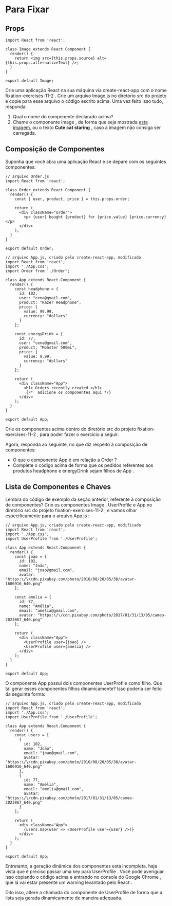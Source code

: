 # Para Fixar

## Props
```
import React from 'react';

class Image extends React.Component {
  render() {
    return <img src={this.props.source} alt={this.props.alternativeText} />;
  }
}

export default Image;
```
Crie uma aplicação React na sua máquina via create-react-app com o nome fixation-exercises-11-2 . Crie um arquivo Image.js no diretório src do projeto e copie para esse arquivo o código escrito acima. Uma vez feito isso tudo, responda:

1. Qual o nome do componente declarado acima?
2. Chame o componente Image , de forma que seja mostrada [esta imagem](https://cdn.pixabay.com/photo/2017/02/20/18/03/cat-2083492_1280.jpg), ou o texto **Cute cat staring** , caso a imagem não consiga ser carregada.

## Composição de Componentes

Suponha que você abra uma aplicação React e se depare com os seguintes componentes:
```
// arquivo Order.js
import React from 'react';

class Order extends React.Component {
  render() {
    const { user, product, price } = this.props.order;

    return (
      <div className="order">
        <p> {user} bought {product} for {price.value} {price.currency} </p>
      </div>
    );
  }
}

export default Order;
```
```
// arquivo App.js, criado pelo create-react-app, modificado
import React from 'react';
import './App.css';
import Order from './Order';

class App extends React.Component {
  render() {
    const headphone = {
      id: 102,
      user: "cena@gmail.com",
      product: "Razer Headphone",
      price: {
        value: 99.99,
        currency: "dollars"
      }
    };

    const energyDrink = {
      id: 77,
      user: "cena@gmail.com",
      product: "Monster 500mL",
      price: {
        value: 9.99,
        currency: "dollars"
      }
    };

    return (
      <div className="App">
        <h1> Orders recently created </h1>
         {/*  adicione os componentes aqui */}
      </div>
    );
  }
}

export default App;
```

Crie os componentes acima dentro do diretório src do projeto fixation-exercises-11-2 , para poder fazer o exercício a seguir.

Agora, responda ao seguinte, no que diz respeito à composição de componentes:

* O que o componente App é em relação a Order ?
* Complete o código acima de forma que os pedidos referentes aos produtos headphone e energyDrink sejam filhos de App .

## Lista de Componentes e Chaves

Lembra do código de exemplo da seção anterior, referente à composição de componentes? Crie os componentes Image , UserProfile e App no diretório src do projeto fixation-exercises-11-2 , e vamos olhar especificamente para o arquivo App.js :
```
// arquivo App.js, criado pelo create-react-app, modificado
import React from 'react';
import './App.css';
import UserProfile from './UserProfile';

class App extends React.Component {
  render() {
    const joao = {
      id: 102,
      name: "João",
      email: "joao@gmail.com",
      avatar: "https:\/\/cdn.pixabay.com/photo/2016/08/20/05/38/avatar-1606916_640.png"
    };

    const amelia = {
      id: 77,
      name: "Amélia",
      email: "amelia@gmail.com",
      avatar: "https:\/\/cdn.pixabay.com/photo/2017/01/31/13/05/cameo-2023867_640.png"
    };

    return (
      <div className="App">
        <UserProfile user={joao} />
        <UserProfile user={amelia} />
      </div>
    );
  }
}

export default App;
```

O componente App possui dois componentes UserProfile como filho. Que tal gerar esses componentes filhos dinamicamente? Isso poderia ser feito da seguinte forma:
```
// arquivo App.js, criado pelo create-react-app, modificado
import React from 'react';
import './App.css';
import UserProfile from './UserProfile';

class App extends React.Component {
  render() {
    const users = [
      {
        id: 102,
        name: "João",
        email: "joao@gmail.com",
        avatar: "https:\/\/cdn.pixabay.com/photo/2016/08/20/05/38/avatar-1606916_640.png"
      },
      {
        id: 77,
        name: "Amélia",
        email: "amelia@gmail.com",
        avatar: "https:\/\/cdn.pixabay.com/photo/2017/01/31/13/05/cameo-2023867_640.png"
      }
    ];

    return (
      <div className="App">
        {users.map(user => <UserProfile user={user} />)}
      </div>
    );
  }
}

export default App;
```

Entretanto, a geração dinâmica dos componentes está incompleta, haja vista que é preciso passar uma key para UserProfile . Você pode averiguar isso copiando o código acima e entrando no console do Google Chrome , que lá vai estar presente um warning levantado pelo React .

Dito isso, altere a chamada do componente de UserProfile de forma que a lista seja gerada dinamicamente de maneira adequada.